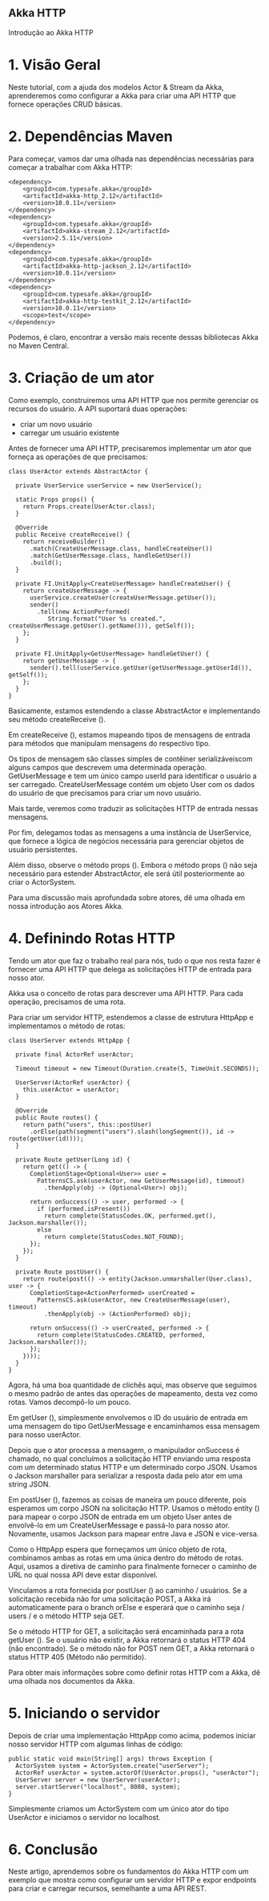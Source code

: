 ## Akka HTTP

Introdução ao Akka HTTP

# 1. Visão Geral
Neste tutorial, com a ajuda dos modelos Actor & Stream da Akka, aprenderemos como configurar a Akka para criar uma API HTTP que fornece operações CRUD básicas.

# 2. Dependências Maven
Para começar, vamos dar uma olhada nas dependências necessárias para começar a trabalhar com Akka HTTP:

```
<dependency>
    <groupId>com.typesafe.akka</groupId>
    <artifactId>akka-http_2.12</artifactId>
    <version>10.0.11</version>
</dependency>
<dependency>
    <groupId>com.typesafe.akka</groupId>
    <artifactId>akka-stream_2.12</artifactId>
    <version>2.5.11</version>
</dependency>
<dependency>
    <groupId>com.typesafe.akka</groupId>
    <artifactId>akka-http-jackson_2.12</artifactId>
    <version>10.0.11</version>
</dependency>
<dependency>
    <groupId>com.typesafe.akka</groupId>
    <artifactId>akka-http-testkit_2.12</artifactId>
    <version>10.0.11</version>
    <scope>test</scope>
</dependency>
```

Podemos, é claro, encontrar a versão mais recente dessas bibliotecas Akka no Maven Central.

# 3. Criação de um ator
Como exemplo, construiremos uma API HTTP que nos permite gerenciar os recursos do usuário. A API suportará duas operações:

- criar um novo usuário
- carregar um usuário existente

Antes de fornecer uma API HTTP, precisaremos implementar um ator que forneça as operações de que precisamos:

```
class UserActor extends AbstractActor {

  private UserService userService = new UserService();

  static Props props() {
    return Props.create(UserActor.class);
  }

  @Override
  public Receive createReceive() {
    return receiveBuilder()
      .match(CreateUserMessage.class, handleCreateUser())
      .match(GetUserMessage.class, handleGetUser())
      .build();
  }

  private FI.UnitApply<CreateUserMessage> handleCreateUser() {
    return createUserMessage -> {
      userService.createUser(createUserMessage.getUser());
      sender()
        .tell(new ActionPerformed(
           String.format("User %s created.", createUserMessage.getUser().getName())), getSelf());
    };
  }

  private FI.UnitApply<GetUserMessage> handleGetUser() {
    return getUserMessage -> {
      sender().tell(userService.getUser(getUserMessage.getUserId()), getSelf());
    };
  }
}
```

Basicamente, estamos estendendo a classe AbstractActor e implementando seu método createReceive ().

Em createReceive (), estamos mapeando tipos de mensagens de entrada para métodos que manipulam mensagens do respectivo tipo.

Os tipos de mensagem são classes simples de contêiner serializáveis ​​com alguns campos que descrevem uma determinada operação. GetUserMessage e tem um único campo userId para identificar o usuário a ser carregado. CreateUserMessage contém um objeto User com os dados do usuário de que precisamos para criar um novo usuário.

Mais tarde, veremos como traduzir as solicitações HTTP de entrada nessas mensagens.

Por fim, delegamos todas as mensagens a uma instância de UserService, que fornece a lógica de negócios necessária para gerenciar objetos de usuário persistentes.

Além disso, observe o método props (). Embora o método props () não seja necessário para estender AbstractActor, ele será útil posteriormente ao criar o ActorSystem.

Para uma discussão mais aprofundada sobre atores, dê uma olhada em nossa introdução aos Atores Akka.

# 4. Definindo Rotas HTTP
Tendo um ator que faz o trabalho real para nós, tudo o que nos resta fazer é fornecer uma API HTTP que delega as solicitações HTTP de entrada para nosso ator.

Akka usa o conceito de rotas para descrever uma API HTTP. Para cada operação, precisamos de uma rota.

Para criar um servidor HTTP, estendemos a classe de estrutura HttpApp e implementamos o método de rotas:

```
class UserServer extends HttpApp {

  private final ActorRef userActor;

  Timeout timeout = new Timeout(Duration.create(5, TimeUnit.SECONDS));

  UserServer(ActorRef userActor) {
    this.userActor = userActor;
  }

  @Override
  public Route routes() {
    return path("users", this::postUser)
      .orElse(path(segment("users").slash(longSegment()), id -> route(getUser(id))));
  }

  private Route getUser(Long id) {
    return get(() -> {
      CompletionStage<Optional<User>> user = 
        PatternsCS.ask(userActor, new GetUserMessage(id), timeout)
          .thenApply(obj -> (Optional<User>) obj);

      return onSuccess(() -> user, performed -> {
        if (performed.isPresent())
          return complete(StatusCodes.OK, performed.get(), Jackson.marshaller());
        else
          return complete(StatusCodes.NOT_FOUND);
      });
    });
  }

  private Route postUser() {
    return route(post(() -> entity(Jackson.unmarshaller(User.class), user -> {
      CompletionStage<ActionPerformed> userCreated = 
        PatternsCS.ask(userActor, new CreateUserMessage(user), timeout)
          .thenApply(obj -> (ActionPerformed) obj);

      return onSuccess(() -> userCreated, performed -> {
        return complete(StatusCodes.CREATED, performed, Jackson.marshaller());
      });
    })));
  }
}
```

Agora, há uma boa quantidade de clichês aqui, mas observe que seguimos o mesmo padrão de antes das operações de mapeamento, desta vez como rotas. Vamos decompô-lo um pouco.

Em getUser (), simplesmente envolvemos o ID do usuário de entrada em uma mensagem do tipo GetUserMessage e encaminhamos essa mensagem para nosso userActor.

Depois que o ator processa a mensagem, o manipulador onSuccess é chamado, no qual concluímos a solicitação HTTP enviando uma resposta com um determinado status HTTP e um determinado corpo JSON. Usamos o Jackson marshaller para serializar a resposta dada pelo ator em uma string JSON.

Em postUser (), fazemos as coisas de maneira um pouco diferente, pois esperamos um corpo JSON na solicitação HTTP. Usamos o método entity () para mapear o corpo JSON de entrada em um objeto User antes de envolvê-lo em um CreateUserMessage e passá-lo para nosso ator. Novamente, usamos Jackson para mapear entre Java e JSON e vice-versa.

Como o HttpApp espera que forneçamos um único objeto de rota, combinamos ambas as rotas em uma única dentro do método de rotas. Aqui, usamos a diretiva de caminho para finalmente fornecer o caminho de URL no qual nossa API deve estar disponível.

Vinculamos a rota fornecida por postUser () ao caminho / usuários. Se a solicitação recebida não for uma solicitação POST, a Akka irá automaticamente para o branch orElse e esperará que o caminho seja / users / <id> e o método HTTP seja GET.

Se o método HTTP for GET, a solicitação será encaminhada para a rota getUser (). Se o usuário não existir, a Akka retornará o status HTTP 404 (não encontrado). Se o método não for POST nem GET, a Akka retornará o status HTTP 405 (Método não permitido).

Para obter mais informações sobre como definir rotas HTTP com a Akka, dê uma olhada nos documentos da Akka.

# 5. Iniciando o servidor
Depois de criar uma implementação HttpApp como acima, podemos iniciar nosso servidor HTTP com algumas linhas de código:

```
public static void main(String[] args) throws Exception {
  ActorSystem system = ActorSystem.create("userServer");
  ActorRef userActor = system.actorOf(UserActor.props(), "userActor");
  UserServer server = new UserServer(userActor);
  server.startServer("localhost", 8080, system);
}
```

Simplesmente criamos um ActorSystem com um único ator do tipo UserActor e iniciamos o servidor no localhost.

# 6. Conclusão
Neste artigo, aprendemos sobre os fundamentos do Akka HTTP com um exemplo que mostra como configurar um servidor HTTP e expor endpoints para criar e carregar recursos, semelhante a uma API REST.